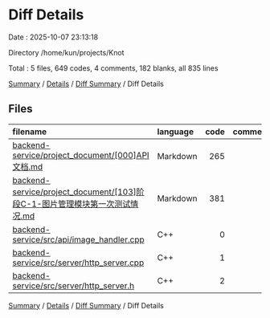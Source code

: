 # Diff Details

Date : 2025-10-07 23:13:18

Directory /home/kun/projects/Knot

Total : 5 files,  649 codes, 4 comments, 182 blanks, all 835 lines

[Summary](results.md) / [Details](details.md) / [Diff Summary](diff.md) / Diff Details

## Files
| filename | language | code | comment | blank | total |
| :--- | :--- | ---: | ---: | ---: | ---: |
| [backend-service/project\_document/\[000\]API文档.md](/backend-service/project_document/%5B000%5DAPI%E6%96%87%E6%A1%A3.md) | Markdown | 265 | 0 | 73 | 338 |
| [backend-service/project\_document/\[103\]阶段C-1-图片管理模块第一次测试情况.md](/backend-service/project_document/%5B103%5D%E9%98%B6%E6%AE%B5C-1-%E5%9B%BE%E7%89%87%E7%AE%A1%E7%90%86%E6%A8%A1%E5%9D%97%E7%AC%AC%E4%B8%80%E6%AC%A1%E6%B5%8B%E8%AF%95%E6%83%85%E5%86%B5.md) | Markdown | 381 | 0 | 106 | 487 |
| [backend-service/src/api/image\_handler.cpp](/backend-service/src/api/image_handler.cpp) | C++ | 0 | 0 | 1 | 1 |
| [backend-service/src/server/http\_server.cpp](/backend-service/src/server/http_server.cpp) | C++ | 1 | 4 | 2 | 7 |
| [backend-service/src/server/http\_server.h](/backend-service/src/server/http_server.h) | C++ | 2 | 0 | 0 | 2 |

[Summary](results.md) / [Details](details.md) / [Diff Summary](diff.md) / Diff Details
